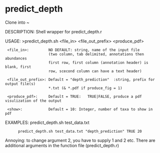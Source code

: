 predict_depth
=============
Clone into ~



DESCRIPTION: Shell wrapper for predict_depth.r

USAGE: >predict_depth.sh <file_in> <file_out_prefix> <produce_pdf> <show>

     <file_in>:         NO DEFAULT: string, name of the input file
                        (two column, tab delimited, annotations then abundances
                        first row, first column (annotation header) is blank, first
                        row, scecond column can have a text header)

     <file_out_prefix>: Default = "depth_prediction"  :string, prefix for output file(s)
                        *.txt (& *.pdf if produce_fig = 1)

     <produce_pdf>:     Default = TRUE:   TRUE|FALSE, produce a pdf visulization of the output

     <show>:            Default = 10: Integer, number of taxa to show in pdf

EXAMPLES: predict_depth.sh test_data.txt 

          predict_depth.sh test_data.txt "depth_prediction" TRUE 20

Annoying: to change argument 2, you have to supply 1 and 2 etc.
There are additional arguments in the function file (predict_depth.r)
